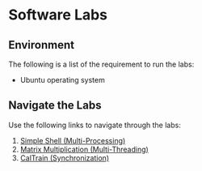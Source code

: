 # Software Labs

## Environment

The following is a list of the requirement to run the labs:

* Ubuntu operating system

## Navigate the Labs

Use the following links to navigate through the labs:

1. [Simple Shell (Multi-Processing)](lab1/README.md)
2. [Matrix Multiplication (Multi-Threading)](lab2/README.md)
3. [CalTrain (Synchronization)](lab3/README.md)
